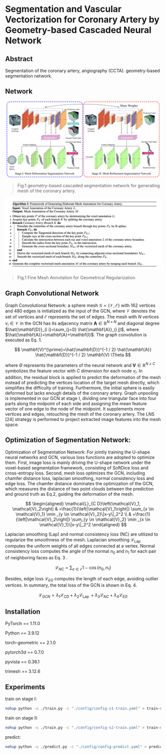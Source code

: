 # Segmentation and Vascular Vectorization for Coronary Artery by Geometry-based Cascaded Neural Network



## Abstract

Segmentation of the coronary artery, angiography (CCTA). geometry-based segmentation network. 
## Network

![workflow of our geometry-based Cascaded Neural Network](./images/workflow.jpg)

> Fig.1  geometry-based cascaded segmentation network for generating mesh of the coronary artery.


![workflow of our geometry-based Cascaded Neural Network](./images/Tabel.png)
> Fig.1  Fine Mesh Annotation for Geometrical Regularization

## Graph Convolutional Network
Graph Convolutional Network: a sphere mesh $\mathcal{G}=\{\mathcal{V}, \mathcal{E}\}$ with 162 vertices and 480 edges is initialized as the input of the GCN, where $\mathcal{V}$ denotes the set of vertices and $\mathcal{E}$ represents the set of edges. The mesh with $N$ vertices $v_i \in \mathcal{V}$ in the GCN has its adjacency matrix $\mathbf{A} \in \mathbb{R}^{N \times N}$ and diagonal degree
$\hat{\mathbf{D}}_{i i}=\sum_{j=0} \hat{\mathbf{A}}_{i j}$, where $\hat{\mathbf{A}}=\mathbf{A}+\mathbf{I}$. The graph convolution is executed as Eq. 1.

$$
\mathbf{V}^{\prime}=\hat{\mathbf{D}}^{-1 / 2} \hat{\mathbf{A}} \hat{\mathbf{D}}^{-1 / 2} \mathbf{V} \Theta
$$

where $\Theta$ represents the parameters of the neural network and $\mathbf{V} \in \mathbb{R}^{N \times C}$ symbolizes the feature vector with $C$ dimension for each node $v_i$. In addition, the residual block is applied to predict the deformation of the mesh instead of predicting the vertices location of the target mesh directly, which simplifies the difficulty of training. Furthermore, the initial sphere is easily deformed but lacks enough details of the coronary artery. Graph unpooling is implemented in our GCN at stage I, dividing one triangular face into four parts along the midpoint of each side and assigning the mean feature vector of one edge to the node of the midpoint. It supplements more vertices and edges, retouching the mesh of the coronary artery. The LNS [24] strategy is performed to project extracted image features into the mesh space.


## Optimization of Segmentation Network: 
Optimization of Segmentation Network: For jointly training the U-shape neural networks and GCN, various loss functions are adopted to optimize them. First, image loss is mainly driving the U-shape network under the voxel-based segmentation framework, consisting of SoftDice loss and cross-entropy loss. Second, mesh loss optimizes the GCN, including chamfer distance loss, laplacian smoothing, normal consistency loss and edge loss. The chamfer distance dominates the optimization of the GCN, which measures the distance of two point clouds between the prediction and ground truth as Eq.2, guiding the deformation of the mesh.

$$
\begin{aligned}
\mathcal{L}_{C D}\left(\mathcal{V}_1, \mathcal{V}_2\right) & =\frac{1}{\left|\mathcal{V}_1\right|} \sum_{x \in \mathcal{V}_1} \min _{y \in \mathcal{V}_2}\|x-y\|_2^2 \\
& +\frac{1}{\left|\mathcal{V}_2\right|} \sum_{y \in \mathcal{V}_2} \min _{x \in \mathcal{V}_1}\|x-y\|_2^2
\end{aligned}
$$


Laplacian smoothing (Lap) and normal consistency loss (NC) are utilized to regularize the smoothness of the mesh. Laplacian smoothing $\mathcal{L}_{\text {Lap }}$ computes the uniform weights of all edges connected at a vertex. Normal consistency loss computes the angle of the normal $n_0$ and $n_1$ for each pair of neighboring faces as Eq. 3 .

$$
\mathcal{L}_{N C}=\sum_{e \in \mathcal{E}} 1-\cos \left(n_0, n_1\right)
$$


Besides, edge loss $\mathcal{L}_{E G}$ computes the length of each edge, avoiding outlier vertices. In summary, the total loss of the GCN is shown in Eq. 4.

$$
\mathcal{L}_{G C N}=\lambda_1 \mathcal{L}_{C D}+\lambda_2 \mathcal{L}_{\text {Lap }}+\lambda_3 \mathcal{L}_{N C}+\lambda_4 \mathcal{L}_{E G}
$$


## Installation

PyTorch == 1.11.0

Python == 3.9.12

torch-geometric == 2.1.0

pytorch3d == 0.7.0

pyvista == 0.36.1

trimesh == 3.12.6

## Experiments

train on stage I:

```bash
nohup python -u ./train.py -c "./config/config-s1-train.yaml" > train-s1.log 2>&1 &
```

train on stage II:

```bash
nohup python -u ./train.py -c "./config/config-s2-train.yaml" > train-s2.log 2>&1 &
```

predict:

```bash
nohup python -u ./predict.py -c "./config/config-predict.yaml" > predict.log 2>&1 &
```

